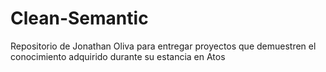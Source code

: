 # Clean-Semantic
Repositorio de Jonathan Oliva para entregar proyectos que demuestren el conocimiento adquirido durante su estancia en Atos
